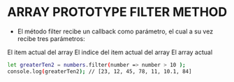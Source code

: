 # ARRAY PROTOTYPE FILTER METHOD

* El método filter recibe un callback como parámetro, el cual a su vez recibe tres parámetros:

El item actual del array
El indice del item actual del array
El array actual

```bash
let greaterTen2 = numbers.filter(number => number > 10 );
console.log(greaterTen2); // [23, 12, 45, 78, 11, 10.1, 84]
```
